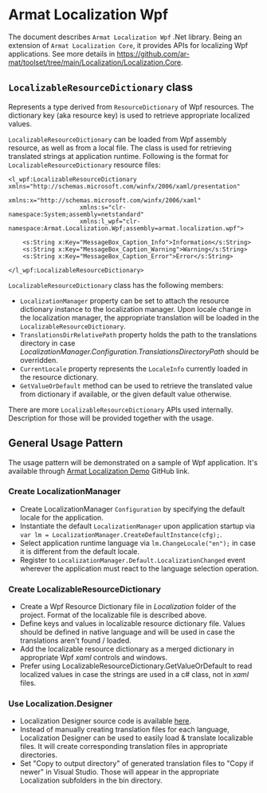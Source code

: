 ﻿# Armat Localization Wpf

The document describes `Armat Localization Wpf` .Net library. Being an extension of `Armat Localization Core`, it provides APIs for localizing Wpf applications.
See more details in https://github.com/ar-mat/toolset/tree/main/Localization/Localization.Core.

## `LocalizableResourceDictionary` class

Represents a type derived from `ResourceDictionary` of Wpf resources. The dictionary key (aka resource key) is used to retrieve appropriate localized values.

`LocalizableResourceDictionary` can be loaded from Wpf assembly resource, as well as from a local file. The class is used for retrieving translated strings at application runtime.
Following is the format for `LocalizableResourceDictionary` resource files:

```
<l_wpf:LocalizableResourceDictionary xmlns="http://schemas.microsoft.com/winfx/2006/xaml/presentation"
                    xmlns:x="http://schemas.microsoft.com/winfx/2006/xaml"
                    xmlns:s="clr-namespace:System;assembly=netstandard"
                    xmlns:l_wpf="clr-namespace:Armat.Localization.Wpf;assembly=armat.localization.wpf">

    <s:String x:Key="MessageBox_Caption_Info">Information</s:String>
    <s:String x:Key="MessageBox_Caption_Warning">Warning</s:String>
    <s:String x:Key="MessageBox_Caption_Error">Error</s:String>

</l_wpf:LocalizableResourceDictionary>
```

`LocalizableResourceDictionary` class has the following members:
- `LocalizationManager` property can be set to attach the resource dictionary instance to the localization manager. Upon locale change in the localization manager, the appropriate translation will be loaded in the `LocalizableResourceDictionary`.
- `TranslationsDirRelativePath` property holds the path to the translations directory in case *LocalizationManager.Configuration.TranslationsDirectoryPath* should be overridden.
- `CurrentLocale` property represents the `LocaleInfo` currently loaded in the resource dictionary.
- `GetValueOrDefault` method can be used to retrieve the translated value from dictionary if available, or the given default value otherwise.

There are more `LocalizableResourceDictionary` APIs used internally. Description for those will be provided together with the usage.


## General Usage Pattern

The usage pattern will be demonstrated on a sample of Wpf application.
It's available through [Armat Localization Demo](https://github.com/ar-mat/toolset/tree/main/Localization/Demo) GitHub link.

### Create LocalizationManager

- Create LocalizationManager `Configuration` by specifying the default locale for the application.
- Instantiate the default `LocalizationManager` upon application startup via `var lm = LocalizationManager.CreateDefaultInstance(cfg);`.
- Select application runtime language via `lm.ChangeLocale("en");` in case it is different from the default locale.
- Register to `LocalizationManager.Default.LocalizationChanged` event wherever the application must react to the language selection operation.

### Create LocalizableResourceDictionary

- Create a Wpf Resource Dictionary file in *Localization* folder of the project. Format of the localizable file is described above.
- Define keys and values in localizable resource dictionary file. Values should be defined in native language and will be used in case the translations aren't found / loaded.
- Add the localizable resource dictionary as a merged dictionary in appropriate Wpf *xaml* controls and windows.
- Prefer using LocalizableResourceDictionary.GetValueOrDefault to read localized values in case the strings are used in a c# class, not in *xaml* files.

### Use Localization.Designer

- Localization Designer source code is available [here](https://github.com/ar-mat/toolset/tree/main/Localization/Localization.Designer).
- Instead of manually creating translation files for each language, Localization Designer can be used to easily load & translate localizable files. It will create corresponding translation files in appropriate directories.
- Set "Copy to output directory" of generated translation files to "Copy if newer" in Visual Studio. Those will appear in the appropriate Localization subfolders in the bin directory.
